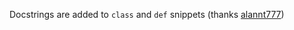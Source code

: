 Docstrings are added to `class` and `def` snippets (thanks [alannt777](https:github.com/alannt777/))

